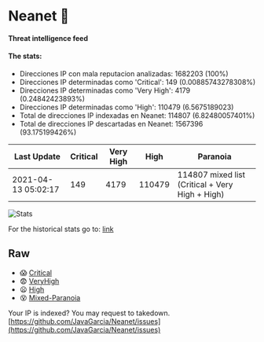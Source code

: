 # Neanet :hocho:
#### Threat intelligence feed
#### The stats:

- Direcciones IP con mala reputacion analizadas: 1682203 (100%)
- Direcciones IP determinadas como 'Critical':  149 (0.00885743278308%)
- Direcciones IP determinadas como 'Very High':  4179 (0.24842423893%)
- Direcciones IP determinadas como 'High':  110479 (6.5675189023)
- Total de direcciones IP indexadas en Neanet:  114807 (6.82480057401%)
- Total de direcciones IP descartadas en Neanet:  1567396 (93.175199426%)

| Last Update | Critical | Very High | High | Paranoia |
| --- | --- | --- | --- | --- |
| 2021-04-13 05:02:17 | 149 | 4179 | 110479 | 114807 mixed list (Critical + Very High + High)|

![Stats](https://docs.google.com/spreadsheets/d/e/2PACX-1vSnaNMIXVabIpDJjufMlzH7poXnshF3mgd8Is1g9ytUEzVsP5my4Trn8f-xkoLLQ38xpL3HtmUexLo6/pubchart?oid=501124687&format=image)

For the historical stats go to: [link](/stats.csv)
## Raw
- :scream: [Critical](https://raw.githubusercontent.com/JavaGarcia/Neanet/master/blacklists/neanet_critical.txt)
- :fearful: [VeryHigh](https://raw.githubusercontent.com/JavaGarcia/Neanet/master/blacklists/neanet_veryHigh.txtt)
- :frowning: [High](https://raw.githubusercontent.com/JavaGarcia/Neanet/master/blacklists/neanet_high.txt)
- :dizzy_face: [Mixed-Paranoia](https://raw.githubusercontent.com/JavaGarcia/Neanet/master/blacklists/neanet_all.txt)


Your IP is indexed? You may request to takedown. [https://github.com/JavaGarcia/Neanet/issues](https://github.com/JavaGarcia/Neanet/issues)



















































































































































































































































































































































































































































































































































































































































































































































































































































































































































































































































































































































































































































































































































































































































































































































































































































































































































































































































































































































































































































































































































































































































































































































































































































































































































































































































































































































































































































































































































































































































































































































































































































































































































































































































































































































































































































































































































































































































































































































































































































































































































































































































































































































































































































































































































































































































































































































































































































































































































































































































































































































































































































































































































































































































































































































































































































































































































































